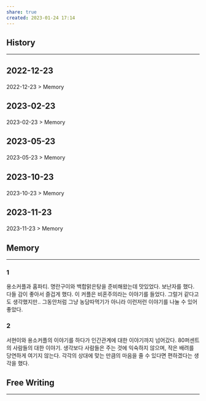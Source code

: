 ```yaml
---
share: true
created: 2023-01-24 17:14
---
```


## History
---
<h2><span><p>2022-12-23</p></span></h2><p><span><p><span alt="2022-12-23 > Memory" src="2022-12-23#Memory" class="internal-embed">2022-12-23 &gt; Memory</span></p></span></p><h2><span><p>2023-02-23</p></span></h2><p><span><p><span alt="2023-02-23 > Memory" src="2023-02-23#Memory" class="internal-embed">2023-02-23 &gt; Memory</span></p></span></p><h2><span><p>2023-05-23</p></span></h2><p><span><p><span alt="2023-05-23 > Memory" src="2023-05-23#Memory" class="internal-embed">2023-05-23 &gt; Memory</span></p></span></p><h2><span><p>2023-10-23</p></span></h2><p><span><p><span alt="2023-10-23 > Memory" src="2023-10-23#Memory" class="internal-embed">2023-10-23 &gt; Memory</span></p></span></p><h2><span><p>2023-11-23</p></span></h2><p><span><p><span alt="2023-11-23 > Memory" src="2023-11-23#Memory" class="internal-embed">2023-11-23 &gt; Memory</span></p></span></p>


## Memory
---
### 1
용소커플과 홈파티. 명란구이와 백합맑은탕을 준비해왔는데 맛있었다.
보난자를 했다. 다들 감이 좋아서 즐겁게 했다. 
이 커플은 비혼주의라는 이야기를 들었다. 그럴거 같다고도 생각했지만..
그동안처럼 그냥 농담따먹기가 아니라 이런저런 이야기를 나눌 수 있어 좋았다.

### 2
서현이와 용소커플의 이야기를 하다가 인간관계에 대한 이야기까지 넘어갔다.
80퍼센트의 사람들의 대한 이야기. 생각보다 사람들은 주는 것에 익숙하지 않으며,
작은 배려를 당연하게 여기지 않는다. 각각의 상대에 맞는 만큼의 마음을 줄 수 있다면 편하겠다는 생각을 했다.



## Free Writing
---
